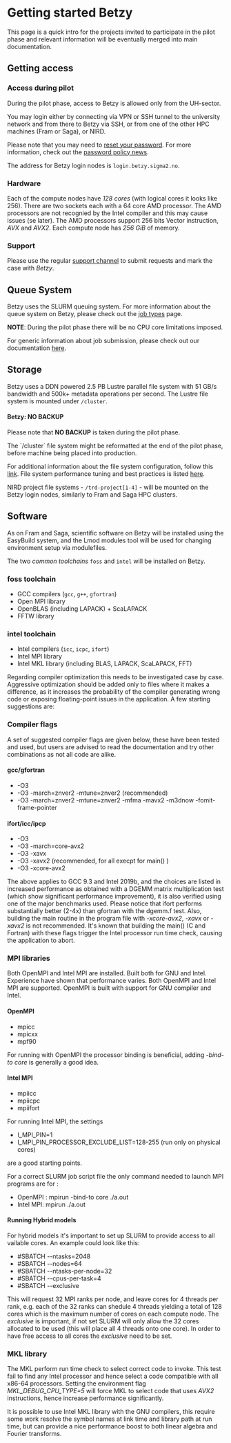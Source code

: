 # Getting started Betzy

This page is a quick intro for the projects invited to participate in the pilot
phase and relevant information will be eventually merged into main
documentation.

## Getting access

### Access during pilot

During the pilot phase, access to Betzy is allowed only from the UH-sector.

You may login either by connecting via VPN or SSH tunnel to the university 
network and from there to Betzy via SSH, or from one of the other HPC machines 
(Fram or Saga), or NIRD.

Please note that you may need to [reset your password](https://www.metacenter.no/user/).
For more information, check out the [password policy
news](https://www.sigma2.no/sigma2-launches-new-password-policy).

The address for Betzy login nodes is `login.betzy.sigma2.no`.

### Hardware

Each of the compute nodes have *128 cores* (with logical cores it looks like 256). There are two sockets
each with a 64 core AMD processor. The AMD processors are not recognied by the Intel compiler and 
this may cause issues (se later). The AMD processors support 256 bits Vector instruction, *AVX* and *AVX2*.
Each compute node has *256 GiB* of memory. 

### Support

Please use the regular [support channel](/getting_help/support_line.md) to submit requests 
and mark the case with *Betzy*.

## Queue System

Betzy uses the SLURM queuing system. For more information about the queue
system on Betzy, please check out the [job types](/jobs/choosing_job_types.md)
page.

**NOTE**: During the pilot phase there will be no CPU core limitations imposed. 

For generic information about job submission, please check out our documentation [here](/jobs/submitting.md).


## Storage

Betzy uses a DDN powered 2.5 PB Lustre parallel file system with 51 GB/s bandwidth and 500k+  metadata operations per second.
The Lustre file system is mounted under `/cluster`.

<div class="alert alert-warning">
  <h4>Betzy: NO BACKUP</h4>
  <p>
    Please note that <strong>NO BACKUP</strong> is taken during the pilot phase.
	</p>
	<p>
    The `/cluster` file system might be reformatted at the end of the pilot phase, before machine being placed into production.
  </p>
</div>

For additional information about the file system configuration, follow this [link](/files_storage/clusters.md).
File system performance tuning and best practices is listed
[here](/files_storage/performance/lustre.md). 

NIRD project file systems - `/trd-project[1-4]` - will be mounted on the Betzy
login nodes, similarly to Fram and Saga HPC clusters.

## Software

As on Fram and Saga, scientific software on Betzy will be installed using the EasyBuild system, and the Lmod modules tool
will be used for changing environment setup via modulefiles.

The two *common toolchains* `foss` and `intel` will be installed on Betzy.

### foss toolchain
* GCC compilers (`gcc`, `g++`, `gfortran`)
* Open MPI library
* OpenBLAS (including LAPACK) + ScaLAPACK
* FFTW library

### intel toolchain
* Intel compilers (`icc`, `icpc`, `ifort`)
* Intel MPI library
* Intel MKL library (including BLAS, LAPACK, ScaLAPACK, FFT)

Regarding compiler optimization this needs to be investigated case by case. Aggressive optimization should be added only to files
where it makes a difference, as it increases the probability of the compiler generating wrong code or exposing
floating-point issues in the application. A few starting suggestions are:

### Compiler flags
A set of suggested compiler flags are given below, these have been tested and used, but users are 
advised to read the documentation and try other combinations as not all code are alike.

#### gcc/gfortran
*  -O3
*  -O3 -march=znver2 -mtune=znver2 (recommended)
*  -O3 -march=znver2 -mtune=znver2 -mfma -mavx2 -m3dnow -fomit-frame-pointer

#### ifort/icc/ipcp 
* -O3  
* -O3 -march=core-avx2 
* -O3 -xavx
* -O3 -xavx2 (recommended, for all execpt for main() )
* -O3 -xcore-avx2 

The above applies to GCC 9.3 and Intel 2019b, and the choices are listed in increased performance as obtained with a DGEMM matrix
multiplication test (which show significant performance improvement), it is also verified using one of the major benchmarks used. 
Please notice that ifort performs substantially better (2-4x) than gfortran with the dgemm.f test. Also, building the main routine in the program 
file with *-xcore-avx2*, *-xavx* or *-xavx2* is not recommended. 
It's known that building the main() (C and Fortran) with these flags trigger the Intel processor run time check, causing the application to abort.


### MPI libraries

Both OpenMPI and Intel MPI are installed. Built both for GNU and Intel. Experience have shown that performance varies. Both OpenMPI and Intel MPI are
supported. OpenMPI is built with support for GNU compiler and Intel.  

#### OpenMPI
* mpicc
* mpicxx
* mpf90

For running with OpenMPI the processor binding is beneficial, adding *-bind-to core* is generally a good idea.

#### Intel MPI
* mpiicc
* mpiicpc
* mpiifort

For running Intel MPI, the settings
* I_MPI_PIN=1 
* I_MPI_PIN_PROCESSOR_EXCLUDE_LIST=128-255 (run only on physical cores)

are a good starting points. 

For a correct SLURM job script file the only command needed to launch MPI programs are for :
* OpenMPI : mpirun -bind-to core ./a.out
* Intel MPI: mpirun ./a.out


#### Running Hybrid models

For hybrid models it's important to set up SLURM to provide access to all vailable cores. An example could look like this:

+ #SBATCH --ntasks=2048
+ #SBATCH --nodes=64
+ #SBATCH --ntasks-per-node=32
+ #SBATCH --cpus-per-task=4
+ #SBATCH --exclusive

This will request 32 MPI ranks per node, and leave cores for 4 threads per rank, e.g. each of the 32 ranks can shedule 4 threads
yielding a total of 128 cores which is the maximum number of cores on each compute node.  The *exclusive* is important, if not set
SLURM will only allow the 32 cores allocated to be used (this will place all 4 threads onto one core). In order to have free access
to all cores the *exclusive* need to be set. 


### MKL library

The MKL perform run time check to select correct code to invoke. This test fail to find any Intel processor and hence select a code compatible with
all x86-64 processors. Setting the environment flag *MKL_DEBUG_CPU_TYPE=5* will force MKL to select code that uses *AVX2* instructions,
hence increase performance significantly. 

It is possible to use Intel MKL library with the GNU compilers, this require some work resolve the symbol names at link time and library 
path at run time, but can provide a nice performance boost to both linear algebra and Fourier transforms.


